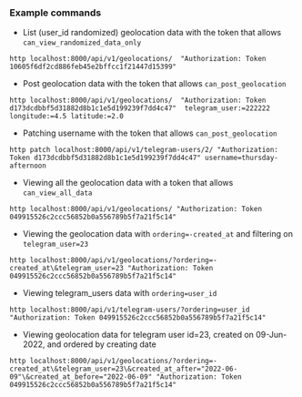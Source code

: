 ### Example commands
* List (user_id randomized) geolocation data with the token that allows `can_view_randomized_data_only`
```
http localhost:8000/api/v1/geolocations/  "Authorization: Token 10605f6df2cd886feb45e2bffcc1f21447d15399"
```

* Post geolocation data with the token that allows `can_post_geolocation`
```
http localhost:8000/api/v1/geolocations/  "Authorization: Token d173dcdbbf5d31882d8b1c1e5d199239f7dd4c47"  telegram_user:=222222 longitude:=4.5 latitude:=2.0
```

* Patching username with the token that allows `can_post_geolocation`
```
http patch localhost:8000/api/v1/telegram-users/2/ "Authorization: Token d173dcdbbf5d31882d8b1c1e5d199239f7dd4c47" username=thursday-afternoon
```

* Viewing all the geolocation data with a token that allows `can_view_all_data`
```
http localhost:8000/api/v1/geolocations/ "Authorization: Token 049915526c2ccc56852b0a556789b5f7a21f5c14"

``` 

* Viewing the geolocation data with `ordering=-created_at`  and filtering on `telegram_user=23`
```
http localhost:8000/api/v1/geolocations/?ordering=-created_at\&telegram_user=23 "Authorization: Token 049915526c2ccc56852b0a556789b5f7a21f5c14"
```

* Viewing telegram_users data with `ordering=user_id`
```
http localhost:8000/api/v1/telegram-users/?ordering=user_id "Authorization: Token 049915526c2ccc56852b0a556789b5f7a21f5c14"
```

* Viewing geolocation data for telegram user id=23, created on 09-Jun-2022, and ordered by creating date 
```
http localhost:8000/api/v1/geolocations/?ordering=-created_at\&telegram_user=23\&created_at_after="2022-06-09"\&created_at_before="2022-06-09" "Authorization: Token 049915526c2ccc56852b0a556789b5f7a21f5c14"
```

<!---
# vim: ai et ts=4 sw=2 sts=4 nu
!>
